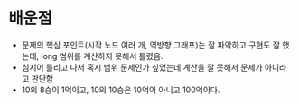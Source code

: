 # 배운점
- 문제의 핵심 포인트(시작 노드 여러 개, 역방향 그래프)는 잘 파악하고 구현도 잘 했는데, long 범위를 계산하지 못해서 틀렸음.
- 심지어 틀리고 나서 혹시 범위 문제인가 싶었는데 계산을 잘 못해서 문제가 아니라고 판단함
- 10의 8승이 1억이고, 10의 10승은 10억이 아니고 100억이다.
